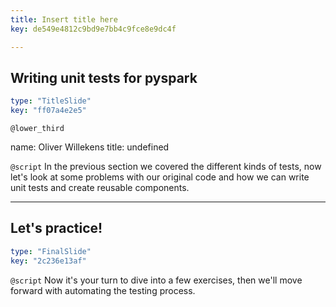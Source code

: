 ```yaml
---
title: Insert title here
key: de549e4812c9bd9e7bb4c9fce8e9dc4f

---
```

## Writing unit tests for pyspark

```yaml
type: "TitleSlide"
key: "ff07a4e2e5"
```

`@lower_third`

name: Oliver Willekens
title: undefined


`@script`
In the previous section we covered the different kinds of tests, now let's look at some problems with our original code and how we can write unit tests and create reusable components.


---
## Let's practice!

```yaml
type: "FinalSlide"
key: "2c236e13af"
```

`@script`
Now it's your turn to dive into a few exercises, then we'll move forward with automating the testing process.

